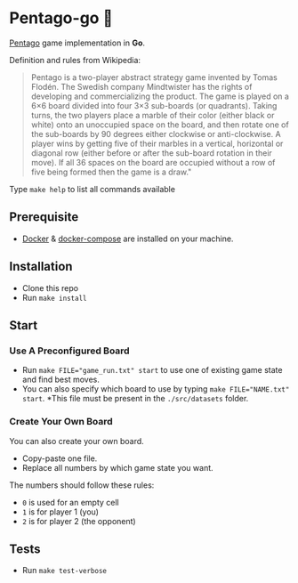 # Pentago-go 🍻

[Pentago](https://en.wikipedia.org/wiki/Pentago) game implementation in **Go**.

Definition and rules from Wikipedia:

> Pentago is a two-player abstract strategy game invented by Tomas Flodén. The Swedish company Mindtwister has the rights of developing and commercializing the product. The game is played on a 6×6 board divided into four 3×3 sub-boards (or quadrants). Taking turns, the two players place a marble of their color (either black or white) onto an unoccupied space on the board, and then rotate one of the sub-boards by 90 degrees either clockwise or anti-clockwise. A player wins by getting five of their marbles in a vertical, horizontal or diagonal row (either before or after the sub-board rotation in their move). If all 36 spaces on the board are occupied without a row of five being formed then the game is a draw."

Type `make help` to list all commands available

## Prerequisite

- [Docker](https://www.docker.com/) & [docker-compose](https://docs.docker.com/compose/) are installed on your machine.

## Installation

- Clone this repo
- Run `make install`

## Start

### Use A Preconfigured Board

- Run `make FILE="game_run.txt" start` to use one of existing game state and find best moves.
- You can also specify which board to use by typing `make FILE="NAME.txt" start`.
*This file must be present in the `./src/datasets` folder.

### Create Your Own Board

You can also create your own board.

- Copy-paste one file.
- Replace all numbers by which game state you want.

The numbers should follow these rules:

- `0` is used for an empty cell
- `1` is for player 1 (you)
- `2` is for player 2 (the opponent)

## Tests

- Run `make test-verbose`
